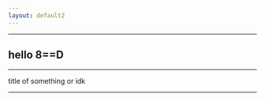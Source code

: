 ```yaml
---
layout: default2
---
```


* * *

## hello 8==D

* * *

title of something or idk

<!--- S -->

* * *